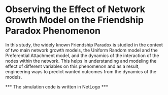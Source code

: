 # Observing the Effect of Network Growth Model on the Friendship Paradox Phenomenon
In this study, the widely known Friendship Paradox is studied in the context of two main network growth models, the Uniform Random model and the Preferential Attachment model, and the dynamics of the interaction of the nodes within the network. This helps in understanding and modeling the effect of different variables on this phenomenon and as a result, engineering ways to predict wanted outcomes from the dynamics of the models.

*** The simulation code is written in NetLogo *** 
